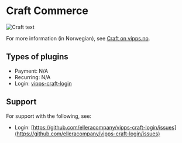 <!-- START_METADATA
---
hide_table_of_contents: true
pagination_next: null
pagination_prev: null
---
END_METADATA -->

# Craft Commerce

![Craft text](../images/logo-craft-cms.svg)

For more information (in Norwegian), see [Craft on vipps.no](https://www.vipps.no/produkter-og-tjenester/bedrift/ta-betalt-paa-nett/ta-betalt-paa-nett/craft/).

## Types of plugins

* Payment: N/A
* Recurring: N/A
* Login: [vipps-craft-login](https://github.com/vippsas/vipps-craft-login)

## Support

For support with the following, see:

* Login: [https://github.com/elleracompany/vipps-craft-login/issues](https://github.com/elleracompany/vipps-craft-login/issues)